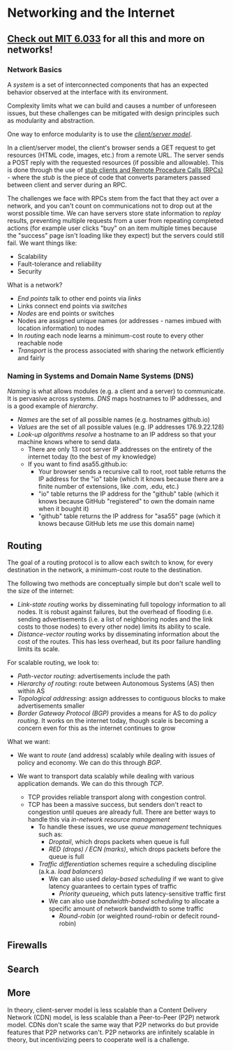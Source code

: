 # Networking and the Internet

## [Check out MIT 6.033](https://ocw.mit.edu/courses/electrical-engineering-and-computer-science/6-033-computer-system-engineering-spring-2018/index.htm) for all this and more on networks!

### Network Basics

A *system* is a set of interconnected components that has an expected behavior observed at the interface with its environment.

Complexity limits what we can build and causes a number of unforeseen issues, but these challenges can be mitigated with design principles such as modularity and abstraction.

One way to enforce modularity is to use the [*client/server model*](https://developer.mozilla.org/en-US/docs/Learn/Server-side/First_steps/Client-Server_overview).

In a client/server model, the client's browser sends a GET request to get resources (HTML code, images, etc.) from a remote URL. The server sends a POST reply with the requested resources (if possible and allowable). This is done through the use of [stub clients and Remote Procedure Calls (RPCs)](https://en.wikipedia.org/wiki/Stub_(distributed_computing)) - where the *stub* is the piece of code that converts parameters passed between client and server during an RPC.

The challenges we face with RPCs stem from the fact that they act over a network, and you can't count on communications not to drop out at the worst possible time. We can have servers store state information to *replay* results, preventing multiple requests from a user from repeating completed actions (for example user clicks "buy" on an item multiple times because the "success" page isn't loading like they expect) but the servers could still fail.
We want things like:
* Scalability
* Fault-tolerance and reliability
* Security

What is a network?
* *End points* talk to other end points via *links*
* Links connect end points via *switches*
* *Nodes* are end points or switches
* Nodes are assigned unique names (or addresses - names imbued with location information) to nodes
* In *routing* each node learns a minimum-cost route to every other reachable node
* *Transport* is the process associated with sharing the network efficiently and fairly

### Naming in Systems and Domain Name Systems (DNS)

*Naming* is what allows modules (e.g. a client and a server) to communicate. It is pervasive across systems.
*DNS* maps hostnames to IP addresses, and is a good example of *hierarchy*.
* *Names* are the set of all possible names (e.g. hostnames github.io)
* *Values* are the set of all possible values (e.g. IP addresses 176.9.22.128)
* *Look-up algorithms* *resolve* a hostname to an IP address so that your machine knows where to send data.
   * There are only 13 root server IP addresses on the entirety of the internet today (to the best of my knowledge)
   * If you want to find asa55.github.io:
      * Your browser sends a recursive call to root, root table returns the IP address for the "io" table (which it knows because there are a finite number of extensions, like .com, .edu, etc.)
      * "io" table returns the IP address for the "github" table (which it knows because GitHub "registered" to own the domain name when it bought it)
      * "github" table returns the IP address for "asa55" page (which it knows because GitHub lets me use this domain name)

## Routing

The goal of a routing protocol is to allow each switch to know, for every destination in the network, a minimum-cost route to the destination.

The following two methods are conceptually simple but don't scale well to the size of the internet:
* *Link-state routing* works by disseminating full topology information to all nodes. It is robust against failures, but the overhead of flooding (i.e. sending advertisements (i.e. a list of neighboring nodes and the link costs to those nodes) to every other node) limits its ability to scale.
* *Distance-vector routing* works by disseminating information about the cost of the routes. This has less overhead, but its poor failure handling limits its scale.

For scalable routing, we look to:
* *Path-vector routing*: advertisements include the path
* *Hierarchy of routing*: route between Autonomous Systems (AS) then within AS
* *Topological addressing*: assign addresses to contiguous blocks to make advertisements smaller
* *Border Gateway Protocol (BGP)* provides a means for AS to do *policy routing*. It works on the internet today, though scale is becoming a concern even for this as the internet continues to grow

What we want:
* We want to *route* (and address) scalably while dealing with issues of policy and economy. We can do this through *BGP*.

* We want to transport data scalably while dealing with various application demands. We can do this through *TCP*.
   * TCP provides reliable transport along with congestion control.
   * TCP has been a massive success, but senders don't react to congestion until queues are already full. There are better ways to handle this via *in-network resource management*
      * To handle these issues, we use *queue management* techniques such as:
         * *Droptail*, which drops packets when queue is full
         * *RED (drops) / ECN (marks)*, which drops packets before the queue is full
      * *Traffic differentiation* schemes require a scheduling discipline (a.k.a. *load balancers*)
         * We can also used *delay-based scheduling* if we want to give latency guarantees to certain types of traffic
            * *Priority queueing*, which puts latency-sensitive traffic first
         * We can also use *bandwidth-based scheduling* to allocate a specific amount of network bandwidth to some traffic
            * *Round-robin* (or weighted round-robin or defecit round-robin)

## Firewalls

## Search

## More

In theory, client-server model is less scalable than a Content Delivery Network (CDN) model, is less scalable than a Peer-to-Peer (P2P) network model. CDNs don't scale the same way that P2P networks do but provide features that P2P networks can't. P2P networks are infinitely scalable in theory, but incentivizing peers to cooperate well is a challenge.
